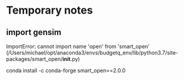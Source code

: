 Temporary notes
================

## import gensim
ImportError: cannot import name 'open' from 'smart_open' (/Users/michael/opt/anaconda3/envs/budgetq_env/lib/python3.7/site-packages/smart_open/__init__.py)

conda install -c conda-forge smart_open==2.0.0